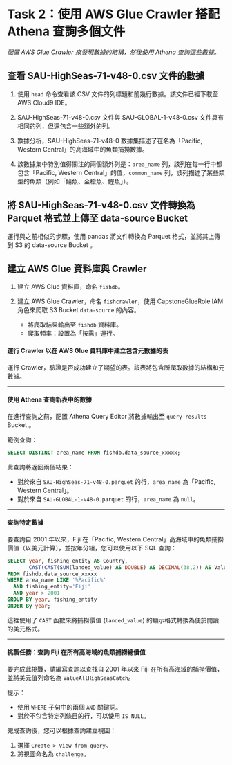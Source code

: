 # Task 2：使用 AWS Glue Crawler 搭配 Athena 查詢多個文件

_配置 AWS Glue Crawler 來發現數據的結構，然後使用 Athena 查詢這些數據。_

## 查看 SAU-HighSeas-71-v48-0.csv 文件的數據

1. 使用 `head` 命令查看該 CSV 文件的列標題和前幾行數據。該文件已經下載至 AWS Cloud9 IDE。

2. SAU-HighSeas-71-v48-0.csv 文件與 SAU-GLOBAL-1-v48-0.csv 文件具有相同的列，但還包含一些額外的列。

3. 數據分析，SAU-HighSeas-71-v48-0 數據集描述了在名為「Pacific, Western Central」的高海域中的魚類捕撈數據。

4. 該數據集中特別值得關注的兩個額外列是：`area_name` 列，該列在每一行中都包含「Pacific, Western Central」的值，`common_name` 列，該列描述了某些類型的魚類（例如「鯖魚、金槍魚、鰹魚」）。



## 將 SAU-HighSeas-71-v48-0.csv 文件轉換為 Parquet 格式並上傳至 data-source Bucket 

運行與之前相似的步驟，使用 pandas 將文件轉換為 Parquet 格式，並將其上傳到 S3 的 data-source Bucket 。



## 建立 AWS Glue 資料庫與 Crawler

1. 建立 AWS Glue 資料庫，命名 `fishdb`。

2. 建立 AWS Glue Crawler，命名 `fishcrawler`，使用 CapstoneGlueRole IAM 角色來爬取 S3 Bucket `data-source` 的內容。
   - 將爬取結果輸出至 `fishdb` 資料庫。
   - 爬取頻率：設置為「按需」運行。



#### 運行 Crawler 以在 AWS Glue 資料庫中建立包含元數據的表

運行 Crawler，驗證是否成功建立了期望的表。該表將包含所爬取數據的結構和元數據。

---

#### 使用 Athena 查詢新表中的數據

在進行查詢之前，配置 Athena Query Editor 將數據輸出至 `query-results` Bucket 。

範例查詢：
```sql
SELECT DISTINCT area_name FROM fishdb.data_source_xxxxx;
```
此查詢將返回兩個結果：
- 對於來自 `SAU-HighSeas-71-v48-0.parquet` 的行，`area_name` 為「Pacific, Western Central」。
- 對於來自 `SAU-GLOBAL-1-v48-0.parquet` 的行，`area_name` 為 `null`。

---

#### 查詢特定數據

要查詢自 2001 年以來，Fiji 在「Pacific, Western Central」高海域中的魚類捕撈價值（以美元計算），並按年分組，您可以使用以下 SQL 查詢：

```sql
SELECT year, fishing_entity AS Country, 
       CAST(CAST(SUM(landed_value) AS DOUBLE) AS DECIMAL(38,2)) AS ValuePacificWCSeasCatch
FROM fishdb.data_source_xxxxx
WHERE area_name LIKE '%Pacific%' 
  AND fishing_entity='Fiji' 
  AND year > 2001
GROUP BY year, fishing_entity
ORDER By year;
```

這裡使用了 `CAST` 函數來將捕撈價值 (`landed_value`) 的顯示格式轉換為便於閱讀的美元格式。

---

#### 挑戰任務：查詢 Fiji 在所有高海域的魚類捕撈總價值

要完成此挑戰，請編寫查詢以查找自 2001 年以來 Fiji 在所有高海域的捕撈價值，並將美元值列命名為 `ValueAllHighSeasCatch`。

提示：
- 使用 `WHERE` 子句中的兩個 `AND` 關鍵詞。
- 對於不包含特定列條目的行，可以使用 `IS NULL`。

完成查詢後，您可以根據查詢建立視圖：

1. 選擇 `Create > View from query`。
2. 將視圖命名為 `challenge`。